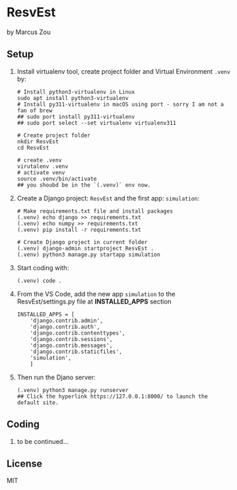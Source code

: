# ResvEst

by Marcus Zou

## Setup 
1. Install virtualenv tool, create project folder and Virtual Environment `.venv` by:
    ```shell
    # Install python3-virtualenv in Linux
    sudo apt install python3-virtualenv
    # Install py311-virtualenv in macOS using port - sorry I am not a fan of brew
    ## sudo port install py311-virtualenv
    ## sudo port select --set virtualenv virtualenv311

    # Create project folder
    nkdir ResvEst
    cd ResvEst
    
    # create .venv
    virutalenv .venv
    # activate venv
    source .venv/bin/activate
    ## you shoubd be in the `(.venv)` env now.
    ```
2. Create a Django project: `ResvEst` and the first app: `simulation`:
    ```shell
    # Make requirements.txt file and install packages
    (.venv) echo django >> requirements.txt
    (.venv) echo numpy >> requirements.txt
    (.venv) pip install -r requirements.txt

    # Create Django project in current folder
    (.venv) django-admin startproject ResvEst .
    (.venv) python3 manage.py startapp simulation
    ```
3. Start coding with:
    ```shell
    (.venv) code .
    ```
4. From the VS Code, add the new app `simulation` to the ResvEst/settings.py file at __INSTALLED_APPS__ section
   ```
   INSTALLED_APPS = [
       'django.contrib.admin',
       'django.contrib.auth',
       'django.contrib.contenttypes',
       'django.contrib.sessions',
       'django.contrib.messages',
       'django.contrib.staticfiles',
       'simulation',
       ]
    ```
6. Then run the Djano server:
   ```shell
   (.venv) python3 manage.py runserver
   ## Click the hyperlink https://127.0.0.1:8000/ to launch the default site.
   ```

## Coding
1. to be continued...

## License
MIT
